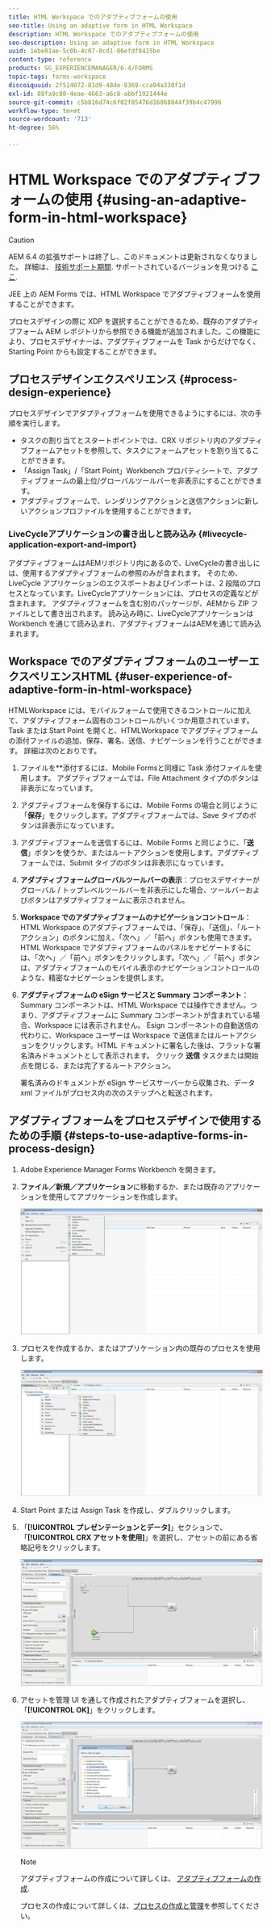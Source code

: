 ```yaml
---
title: HTML Workspace でのアダプティブフォームの使用
seo-title: Using an adaptive form in HTML Workspace
description: HTML Workspace でのアダプティブフォームの使用
seo-description: Using an adaptive form in HTML Workspace
uuid: 1ebe81ae-5c0b-4c07-8cd1-86efdf8415be
content-type: reference
products: SG_EXPERIENCEMANAGER/6.4/FORMS
topic-tags: forms-workspace
discoiquuid: 2f514072-81d9-48de-8369-cca94a330f1d
exl-id: 88fa9c80-4eae-4663-a6c8-abbf1921444e
source-git-commit: c5b816d74c6f02f85476d16868844f39b4c47996
workflow-type: tm+mt
source-wordcount: '713'
ht-degree: 56%

---
```


# HTML Workspace でのアダプティブフォームの使用 {#using-an-adaptive-form-in-html-workspace}

>[!CAUTION]
>
>AEM 6.4 の拡張サポートは終了し、このドキュメントは更新されなくなりました。 詳細は、 [技術サポート期間](https://helpx.adobe.com/jp/support/programs/eol-matrix.html). サポートされているバージョンを見つける [ここ](https://experienceleague.adobe.com/docs/?lang=ja).

JEE 上の AEM Forms では、HTML Workspace でアダプティブフォームを使用することができます。

プロセスデザインの際に XDP を選択することができるため、既存のアダプティブフォーム AEM レポジトリから参照できる機能が追加されました。この機能により、プロセスデザイナーは、アダプティブフォームを Task からだけでなく、Starting Point からも設定することができます。

## プロセスデザインエクスペリエンス {#process-design-experience}

プロセスデザインでアダプティブフォームを使用できるようにするには、次の手順を実行します。

* タスクの割り当てとスタートポイントでは、CRX リポジトリ内のアダプティブフォームアセットを参照して、タスクにフォームアセットを割り当てることができます。
* 「Assign Task」/「Start Point」Workbench プロパティシートで、アダプティブフォームの最上位/グローバルツールバーを非表示にすることができます。
* アダプティブフォームで、レンダリングアクションと送信アクションに新しいアクションプロファイルを使用することができます。

### LiveCycleアプリケーションの書き出しと読み込み {#livecycle-application-export-and-import}

アダプティブフォームはAEMリポジトリ内にあるので、LiveCycleの書き出しには、使用するアダプティブフォームの参照のみが含まれます。 そのため、LiveCycle アプリケーションのエクスポートおよびインポートは、2 段階のプロセスとなっています。LiveCycleアプリケーションには、プロセスの定義などが含まれます。 アダプティブフォームを含む別のパッケージが、AEMから ZIP ファイルとして書き出されます。 読み込み時に、LiveCycleアプリケーションは Workbench を通じて読み込まれ、アダプティブフォームはAEMを通じて読み込まれます。

## Workspace でのアダプティブフォームのユーザーエクスペリエンスHTML {#user-experience-of-adaptive-form-in-html-workspace}

HTMLWorkspace には、モバイルフォームで使用できるコントロールに加えて、アダプティブフォーム固有のコントロールがいくつか用意されています。 Task または Start Point を開くと、HTMLWorkspace でアダプティブフォームの添付ファイルの追加、保存、署名、送信、ナビゲーションを行うことができます。 詳細は次のとおりです。

1. ファイルを**添付するには、Mobile Formsと同様に Task 添付ファイルを使用します。 アダプティブフォームでは、File Attachment タイプのボタンは非表示になっています。

1. アダプティブフォームを保存するには、Mobile Forms の場合と同じように「**保存**」をクリックします。アダプティブフォームでは、Save タイプのボタンは非表示になっています。

1. アダプティブフォームを送信するには、Mobile Forms と同じように、「**送信**」ボタンを使うか、またはルートアクションを使用します。アダプティブフォームでは、Submit タイプのボタンは非表示になっています。

1. **アダプティブフォームグローバルツールバーの表示**：プロセスデザイナーがグローバル / トップレベルツールバーを非表示にした場合、ツールバーおよびボタンはアダプティブフォームに表示されません。

1. **Workspace でのアダプティブフォームのナビゲーションコントロール**：HTML Workspace のアダプティブフォームでは、「保存」、「送信」、「ルートアクション」のボタンに加え、「次へ」／「前へ」ボタンも使用できます。HTML Workspace でアダプティブフォームのパネルをナビゲートするには、「次へ」／「前へ」ボタンをクリックします。「次へ」／「前へ」ボタンは、アダプティブフォームのモバイル表示のナビゲーションコントロールのような、精密なナビゲーションを提供します。

1. **アダプティブフォームの eSign サービスと Summary コンポーネント**：Summary コンポーネントは、HTML Workspace では操作できません。つまり、アダプティブフォームに Summary コンポーネントが含まれている場合、Workspace には表示されません。 Esign コンポーネントの自動送信の代わりに、Workspace ユーザーは Workspace で送信またはルートアクションをクリックします。HTML ドキュメントに署名した後は、フラットな署名済みドキュメントとして表示されます。 クリック **送信** タスクまたは開始点を閉じる、または完了するルートアクション。

   署名済みのドキュメントが eSign サービスサーバーから収集され、データ xml ファイルがプロセス内の次のステップへと転送されます。

## アダプティブフォームをプロセスデザインで使用するための手順 {#steps-to-use-adaptive-forms-in-process-design}

1. Adobe Experience Manager Forms Workbench を開きます。

1. **ファイル／新規／アプリケーション**&#x200B;に移動するか、または既存のアプリケーションを使用してアプリケーションを作成します。

   ![新しいアプリケーションの作成](assets/create_new_appl.png)

1. プロセスを作成するか、またはアプリケーション内の既存のプロセスを使用します。

   ![新しいプロセスの作成](assets/create_new_process.png)

1. Start Point または Assign Task を作成し、ダブルクリックします。
1. 「**[!UICONTROL プレゼンテーションとデータ]**」セクションで、「**[!UICONTROL CRX アセットを使用]**」を選択し、アセットの前にある省略記号をクリックします。

   ![CRX アセットを使用](assets/use_crx_asset.png)

1. アセットを管理 UI を通して作成されたアダプティブフォームを選択し、「**[!UICONTROL OK]**」をクリックします。

   ![アダプティブフォームの選択](assets/selecting_form.png)

   >[!NOTE]
   >
   >アダプティブフォームの作成について詳しくは、 [アダプティブフォームの作成](/help/forms/using/creating-adaptive-form.md).
   >
   >プロセスの作成について詳しくは、[プロセスの作成と管理](https://help.adobe.com/ja_JP/AEMForms/6.1/WorkbenchHelp/WS92d06802c76abadb-1cc35bda128261a20dd-7ff7.2.html)を参照してください。
